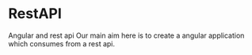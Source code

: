 # RestAPI
Angular and rest api
Our main aim here is to create a angular application which consumes from a rest api.
